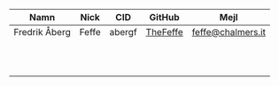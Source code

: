 | Namn | Nick | CID | GitHub | Mejl |
|------|------|-----|--------|------|
|Fredrik Åberg|Feffe|abergf|[TheFeffe](https://github.com/TheFeffe)|feffe@chalmers.it|
|      |      |     |        |      |
|      |      |     |        |      |
|      |      |     |        |      |
|      |      |     |        |      |
|      |      |     |        |      |
|      |      |     |        |      |
|      |      |     |        |      |
|      |      |     |        |      |
|      |      |     |        |      |
|      |      |     |        |      |
|      |      |     |        |      |
